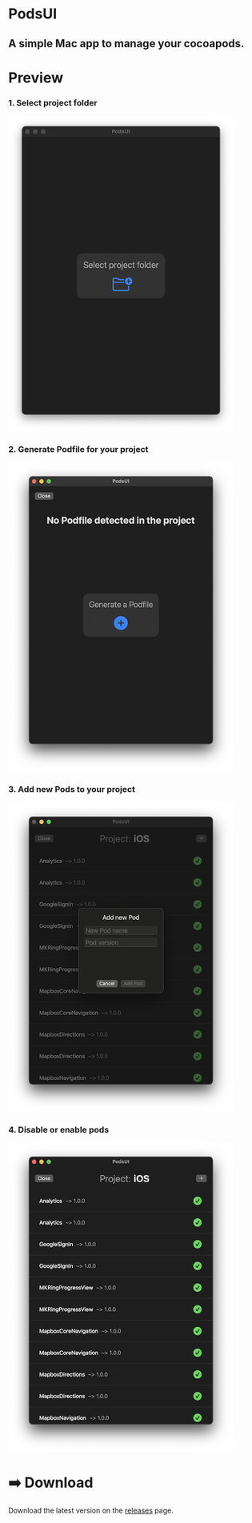 # PodsUI
## A simple Mac app to manage your cocoapods.

# Preview

### 1. Select project folder
![Select Project folder](openfile.png)

### 2. Generate Podfile for your project
![Generate Podfile](generate.png)

### 3. Add new Pods to your project
![Add new pods](addpod.png)

### 4. Disable or enable pods
![Opened project](project.png)
 
# ➡️ Download

Download the latest version on the [releases](https://github.com/RomanEsin/PodsUI/releases) page.
